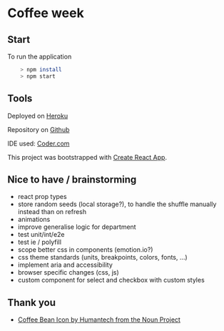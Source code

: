 # Coffee week

## Start

To run the application

```bash
    > npm install
    > npm start
```

## Tools

Deployed on [Heroku](https://coffee-week.herokuapp.com/)

Repository on [Github](https://github.com/alessandrodeste/coffee-week)

IDE used: [Coder.com](www.coder.com)

This project was bootstrapped with [Create React App](https://github.com/facebookincubator/create-react-app).

## Nice to have / brainstorming

- react prop types
- store random seeds (local storage?), to handle the shuffle manually instead than on refresh
- animations
- improve generalise logic for department
- test unit/int/e2e
- test ie / polyfill
- scope better css in components (emotion.io?)
- css theme standards (units, breakpoints, colors, fonts, ...)
- implement aria and accessibility
- browser specific changes (css, js)
- custom component for select and checkbox with custom styles

## Thank you

- [Coffee Bean Icon by Humantech from the Noun Project](https://thenounproject.com/search/?q=coffee%20bean&i=1882326)
